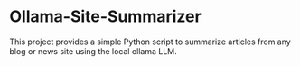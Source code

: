# Ollama-Site-Summarizer
This project provides a simple Python script to summarize articles from any blog or news site using the local ollama LLM.
